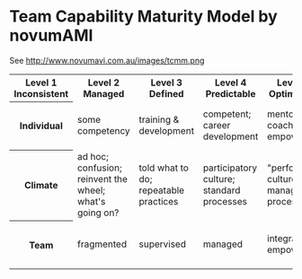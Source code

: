 # Team Capability Maturity Model by novumAMI

See http://www.novumavi.com.au/images/tcmm.png

<table>

<tr>
<th>Level 1<br>Inconsistent</th>
<th>Level 2<br>Managed</th>
<th>Level 3<br>Defined</th>
<th>Level 4<br>Predictable</th>
<th>Level 5<br>Optimizing</th>
</tr>

<tr>
<th>Individual</th>
<td>some competency</td>
<td>training & development</td>
<td>competent; career development</td>
<td>mentor & coach; empowered</td>
<td>performing! mastery, continously improving</td>
</tr>

<tr>
<th>Climate</th>
<td>ad hoc; confusion; reinvent the wheel; what's going on?</td>
<td>told what to do; repeatable practices</td>
<td>participatory culture; standard processes</td>
<td>"performing culture; managed processes</td>
<td>performing! mastery, continously improving</td>
</tr>

<tr>
<th>Team</th>
<td>fragmented</td>
<td>supervised</td>
<td>managed</td>
<td>integrated; empowered</td>
<td>performing! mastery, continously improving</td>
</tr>

</table>

